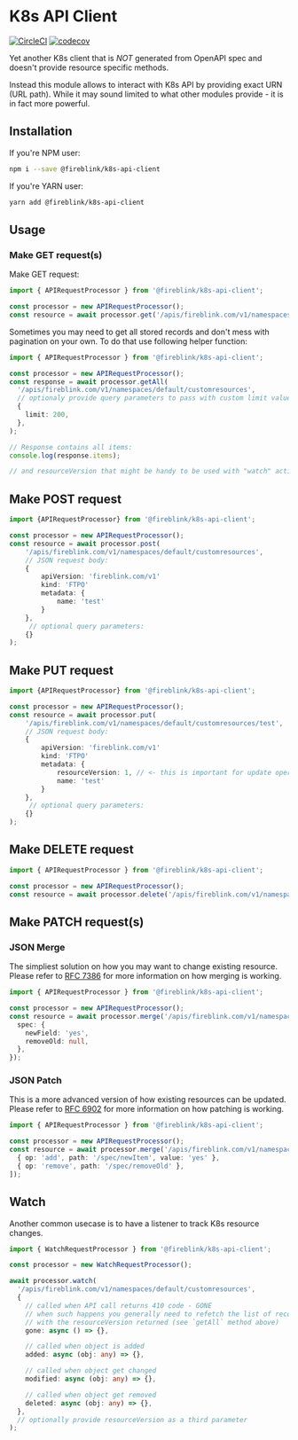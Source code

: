 # K8s API Client

[![CircleCI](https://circleci.com/gh/FireBlinkLTD/json-streaming-reader.svg?style=svg)](https://circleci.com/gh/FireBlinkLTD/json-streaming-reader)
[![codecov](https://codecov.io/gh/FireBlinkLTD/json-streaming-reader/branch/master/graph/badge.svg)](https://codecov.io/gh/FireBlinkLTD/json-streaming-reader)

Yet another K8s client that is _NOT_ generated from OpenAPI spec and doesn't provide resource specific methods.

Instead this module allows to interact with K8s API by providing exact URN (URL path).
While it may sound limited to what other modules provide - it is in fact more powerful.

## Installation

If you're NPM user:

```bash
npm i --save @fireblink/k8s-api-client
```

If you're YARN user:

```bash
yarn add @fireblink/k8s-api-client
```

## Usage

### Make GET request(s)

Make GET request:

```typescript
import { APIRequestProcessor } from '@fireblink/k8s-api-client';

const processor = new APIRequestProcessor();
const resource = await processor.get('/apis/fireblink.com/v1/namespaces/default/customresources/resource-name');
```

Sometimes you may need to get all stored records and don't mess with pagination on your own. To do that use following helper function:

```typescript
import { APIRequestProcessor } from '@fireblink/k8s-api-client';

const processor = new APIRequestProcessor();
const response = await processor.getAll(
  '/apis/fireblink.com/v1/namespaces/default/customresources',
  // optionaly provide query parameters to pass with custom limit value, default one is 100
  {
    limit: 200,
  },
);

// Response contains all items:
console.log(response.items);

// and resourceVersion that might be handy to be used with "watch" action (see below)
```

## Make POST request

```typescript
import {APIRequestProcessor} from '@fireblink/k8s-api-client';

const processor = new APIRequestProcessor();
const resource = await processor.post(
    '/apis/fireblink.com/v1/namespaces/default/customresources',
    // JSON request body:
    {
        apiVersion: 'fireblink.com/v1'
        kind: 'FTPO'
        metadata: {
            name: 'test'
        }
    },
     // optional query parameters:
    {}
);
```

## Make PUT request

```typescript
import {APIRequestProcessor} from '@fireblink/k8s-api-client';

const processor = new APIRequestProcessor();
const resource = await processor.put(
    '/apis/fireblink.com/v1/namespaces/default/customresources/test',
    // JSON request body:
    {
        apiVersion: 'fireblink.com/v1'
        kind: 'FTPO'
        metadata: {
            resourceVersion: 1, // <- this is important for update operation
            name: 'test'
        }
    },
     // optional query parameters:
    {}
);
```

## Make DELETE request

```typescript
import { APIRequestProcessor } from '@fireblink/k8s-api-client';

const processor = new APIRequestProcessor();
const resource = await processor.delete('/apis/fireblink.com/v1/namespaces/default/customresources/test');
```

## Make PATCH request(s)

### JSON Merge

The simpliest solution on how you may want to change existing resource.
Please refer to [RFC 7386](https://tools.ietf.org/html/rfc7386) for more information on how merging is working.

```typescript
import { APIRequestProcessor } from '@fireblink/k8s-api-client';

const processor = new APIRequestProcessor();
const resource = await processor.merge('/apis/fireblink.com/v1/namespaces/default/customresources/test', {
  spec: {
    newField: 'yes',
    removeOld: null,
  },
});
```

### JSON Patch

This is a more advanced version of how existing resources can be updated.
Please refer to [RFC 6902](https://tools.ietf.org/html/rfc6902) for more information on how patching is working.

```typescript
import { APIRequestProcessor } from '@fireblink/k8s-api-client';

const processor = new APIRequestProcessor();
const resource = await processor.merge('/apis/fireblink.com/v1/namespaces/default/customresources/test', [
  { op: 'add', path: '/spec/newItem', value: 'yes' },
  { op: 'remove', path: '/spec/removeOld' },
]);
```

## Watch

Another common usecase is to have a listener to track K8s resource changes.

```typescript
import { WatchRequestProcessor } from '@fireblink/k8s-api-client';

const processor = new WatchRequestProcessor();

await processor.watch(
  '/apis/fireblink.com/v1/namespaces/default/customresources',
  {
    // called when API call returns 410 code - GONE
    // when such happens you generally need to refetch the list of records and start again
    // with the resourceVersion returned (see `getAll` method above)
    gone: async () => {},

    // called when object is added
    added: async (obj: any) => {},

    // called when object get changed
    modified: async (obj: any) => {},

    // called when object get removed
    deleted: async (obj: any) => {},
  },
  // optionally provide resourceVersion as a third parameter
);
```
